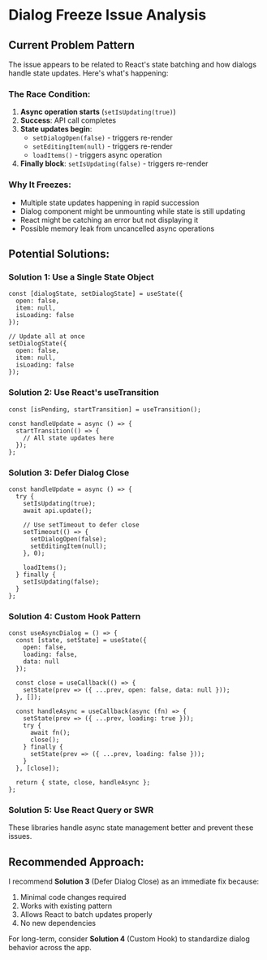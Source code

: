 # Dialog Freeze Issue Analysis

## Current Problem Pattern

The issue appears to be related to React's state batching and how dialogs handle state updates. Here's what's happening:

### The Race Condition:
1. **Async operation starts** (`setIsUpdating(true)`)
2. **Success**: API call completes
3. **State updates begin**:
   - `setDialogOpen(false)` - triggers re-render
   - `setEditingItem(null)` - triggers re-render
   - `loadItems()` - triggers async operation
4. **Finally block**: `setIsUpdating(false)` - triggers re-render

### Why It Freezes:
- Multiple state updates happening in rapid succession
- Dialog component might be unmounting while state is still updating
- React might be catching an error but not displaying it
- Possible memory leak from uncancelled async operations

## Potential Solutions:

### Solution 1: Use a Single State Object
```tsx
const [dialogState, setDialogState] = useState({
  open: false,
  item: null,
  isLoading: false
});

// Update all at once
setDialogState({
  open: false,
  item: null,
  isLoading: false
});
```

### Solution 2: Use React's useTransition
```tsx
const [isPending, startTransition] = useTransition();

const handleUpdate = async () => {
  startTransition(() => {
    // All state updates here
  });
};
```

### Solution 3: Defer Dialog Close
```tsx
const handleUpdate = async () => {
  try {
    setIsUpdating(true);
    await api.update();

    // Use setTimeout to defer close
    setTimeout(() => {
      setDialogOpen(false);
      setEditingItem(null);
    }, 0);

    loadItems();
  } finally {
    setIsUpdating(false);
  }
};
```

### Solution 4: Custom Hook Pattern
```tsx
const useAsyncDialog = () => {
  const [state, setState] = useState({
    open: false,
    loading: false,
    data: null
  });

  const close = useCallback(() => {
    setState(prev => ({ ...prev, open: false, data: null }));
  }, []);

  const handleAsync = useCallback(async (fn) => {
    setState(prev => ({ ...prev, loading: true }));
    try {
      await fn();
      close();
    } finally {
      setState(prev => ({ ...prev, loading: false }));
    }
  }, [close]);

  return { state, close, handleAsync };
};
```

### Solution 5: Use React Query or SWR
These libraries handle async state management better and prevent these issues.

## Recommended Approach:

I recommend **Solution 3** (Defer Dialog Close) as an immediate fix because:
1. Minimal code changes required
2. Works with existing pattern
3. Allows React to batch updates properly
4. No new dependencies

For long-term, consider **Solution 4** (Custom Hook) to standardize dialog behavior across the app.